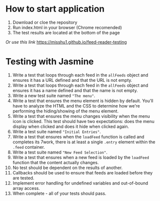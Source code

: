 # How to start application
1. Download or cloe the repository
2. Run index.html in your browser (Chrome recomended)
3. The test results are located at the bottom of the page

 *Or use this link* https://misshu1.github.io/feed-reader-testing

# Testing with Jasmine


1. Write a test that loops through each feed in the `allFeeds` object and ensures it has a URL defined and that the URL is not empty.
2. Write a test that loops through each feed in the `allFeeds` object and ensures it has a name defined and that the name is not empty.
3. Write a new test suite named `"The menu"`.
4. Write a test that ensures the menu element is hidden by default. You'll have to analyze the HTML and the CSS to determine how we're performing the hiding/showing of the menu element.
5. Write a test that ensures the menu changes visibility when the menu icon is clicked. This test should have two expectations: does the menu display when clicked and does it hide when clicked again.
6. Write a test suite named `"Initial Entries"`.
4. Write a test that ensures when the `loadFeed` function is called and completes its 7work, there is at least a single `.entry` element within the `.feed` container.
5. Write a test suite named `"New Feed Selection"`.
816. Write a test that ensures when a new feed is loaded by the `loadFeed` function that the content actually changes.
9. No test should be dependent on the results of another.
10. Callbacks should be used to ensure that feeds are loaded before they are tested.
11. Implement error handling for undefined variables and out-of-bound array access.
12. When complete - all of your tests should pass. 
